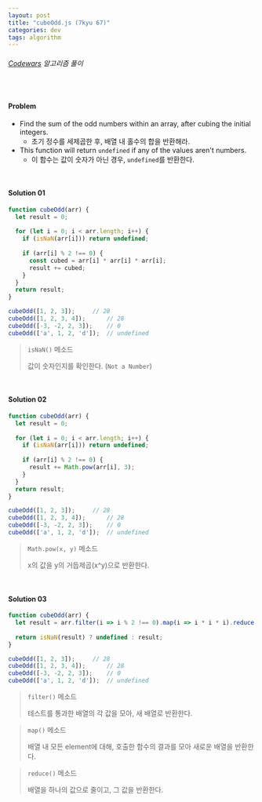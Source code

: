 ```yaml
---
layout: post
title: "cubeOdd.js (7kyu 67)"
categories: dev
tags: algorithm
---
```


###### [Codewars](https://www.codewars.com) 알고리즘 풀이

<br>

#### Problem

- Find the sum of the odd numbers within an array, after cubing the initial integers.
  - 초기 정수를 세제곱한 후, 배열 내 홀수의 합을 반환해라.
- This function will return `undefined` if any of the values aren't numbers.
  - 이 함수는 값이 숫자가 아닌 경우, `undefined`를 반환한다.

<br>

#### Solution 01

```js
function cubeOdd(arr) {
  let result = 0;
  
  for (let i = 0; i < arr.length; i++) {
    if (isNaN(arr[i])) return undefined;
    
    if (arr[i] % 2 !== 0) {
      const cubed = arr[i] * arr[i] * arr[i];
      result += cubed;
    }
  }
  return result;
}

cubeOdd([1, 2, 3]);		// 28
cubeOdd([1, 2, 3, 4]);		// 28
cubeOdd([-3, -2, 2, 3]);	// 0
cubeOdd(['a', 1, 2, 'd']);	// undefined
```

> `isNaN()` 메소드
>
> 값이 숫자인지를 확인한다. (`Not a Number`)

<br>

#### Solution 02

```js
function cubeOdd(arr) {
  let result = 0;
  
  for (let i = 0; i < arr.length; i++) {
    if (isNaN(arr[i])) return undefined;
    
    if (arr[i] % 2 !== 0) {
      result += Math.pow(arr[i], 3);
    }
  }
  return result;
}

cubeOdd([1, 2, 3]);		// 28
cubeOdd([1, 2, 3, 4]);		// 28
cubeOdd([-3, -2, 2, 3]);	// 0
cubeOdd(['a', 1, 2, 'd']);	// undefined
```

> `Math.pow(x, y)` 메소드
>
> x의 값을 y의 거듭제곱(x^y)으로 반환한다.

<br>

#### Solution 03

```js
function cubeOdd(arr) {
  let result = arr.filter(i => i % 2 !== 0).map(i => i * i * i).reduce((sum, i) => sum + i, 0);
  
  return isNaN(result) ? undefined : result;
}

cubeOdd([1, 2, 3]);		// 28
cubeOdd([1, 2, 3, 4]);		// 28
cubeOdd([-3, -2, 2, 3]);	// 0
cubeOdd(['a', 1, 2, 'd']);	// undefined
```

> `filter()` 메소드
>
> 테스트를 통과한 배열의 각 값을 모아, 새 배열로 반환한다.

> `map()` 메소드
>
> 배열 내 모든 element에 대해, 호출한 함수의 결과를 모아 새로운 배열을 반환한다.

> `reduce()` 메소드
>
> 배열을 하나의 값으로 줄이고, 그 값을 반환한다.

<br>